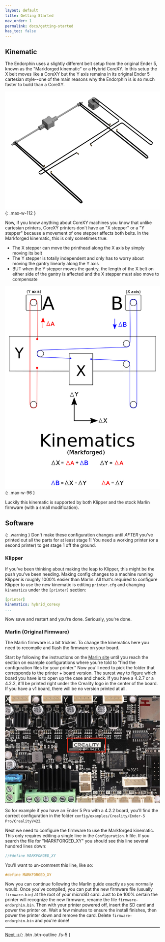 ```yaml
---
layout: default
title: Getting Started
nav_order: 1
permalink: docs/getting-started
has_toc: false
---
```


## Kinematic

The Endorphin uses a slightly different belt setup from the original Ender 5, known as the "Markforged kinematic" or a Hybrid CoreXY. In this setup the X belt moves like a CoreXY but the Y axis remains in its original Ender 5 cartesian style--one of the main reasons why the Endorphin is is so much faster to build than a CoreXY.

![Belt path](/assets/images/docs/getting-started/belt-path.png)
{: .max-w-112 }

Now, if you know anything about CoreXY machines you know that unlike cartesian printers, CoreXY printers don't have an "X stepper" or a "Y stepper" because a movement of one stepper affects both belts. In the Markforged kinematic, this is only sometimes true:

- The X stepper can move the printhead along the X axis by simply moving its belt
- The Y stepper is totally independent and only has to worry about moving the gantry linearly along the Y axis
- BUT when the Y stepper moves the gantry, the length of the X belt on either side of the gantry is affected and the X stepper must also move to compensate

![Kinematic](/assets/images/docs/getting-started/kinematic.png)
{: .max-w-96 }

Luckily this kinematic is supported by both Klipper and the stock Marlin firmware (with a small modification).

## Software

{: .warning }
Don't make these configuration changes until *AFTER* you've printed out all the parts for at least stage 1! You need a working printer (or a second printer) to get stage 1 off the ground.

### Klipper

If you've been thinking about making the leap to Klipper, this might be the push you've been needing. Making config changes to a machine running Klipper is roughly 1000% easier than Marlin. All that's required to configure Klipper to use the new kinematic is editing `printer.cfg` and changing `kinematics` under the `[printer]` section:

```yml
[printer]
kinematics: hybrid_corexy
...
```

Now save and restart and you're done. Seriously, you're done.

### Marlin (Original Firmware)

The Marlin firmware is a bit trickier. To change the kinematics here you need to recompile and flash the firmware on your board.

Start by following the instructions on the [Marlin site](https://marlinfw.org/docs/basics/install_platformio_vscode.html) until you reach the section on example configurations where you're told to "find the configuration files for your printer." Now you'll need to pick the folder that corresponds to the printer + board version. The surest way to figure which board you have is to open up the case and check. If you have a 4.2.7 or a 4.2.2, it'll be printed right under the Creality logo in the center of the board. If you have a v1 board, there will be no version printed at all.

![Endorphin stage 1](/assets/images/docs/getting-started/board.png)

So for example if you have an Ender 5 Pro with a 4.2.2 board, you'll find the correct configuration in the folder `config/examples/Creality/Ender-5 Pro/CrealityV422`.

Next we need to configure the firmware to use the Markforged kinematic. This only requires editing a single line in the `Configuration.h` file. If you search the file for "MARKFORGED_XY" you should see this line several hundred lines down:

```c
//#define MARKFORGED_XY
```

You'll want to un-comment this line, like so:

```c
#define MARKFORGED_XY
```

Now you can continue following the Marlin guide exactly as you normally would. Once you've compiled, you can put the new firmware file (usually `firmware.bin`) at the root of your microSD card. Just to be 100% certain the printer will recognize the new firmware, rename the file `firmware-endorphin.bin`. Then with your printer powered off, insert the SD card and power the printer on. Wait a few minutes to ensure the install finishes, then power the printer down and remove the card. Delete `firmware-endorphin.bin` and you're done!

---

[Next →](/docs/stages){: .btn .btn-outline .fs-5 }